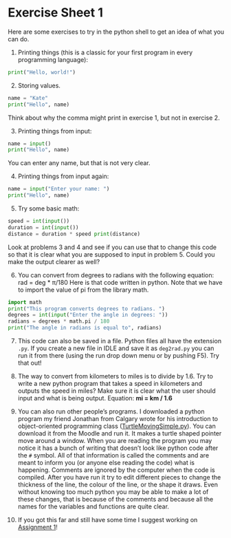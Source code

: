 # Exercise Sheet 1

Here are some exercises to try in the python shell to get an idea of what you can do.

1. Printing things (this is a classic for your first program in every programming language):

```python
print("Hello, world!")
```

2. Storing values.

```python
name = "Kate"
print("Hello", name)
```

Think about why the comma might print in exercise 1, but not in exercise 2.

3. Printing things from input:

```python
name = input()
print("Hello", name)
```

You can enter any name, but that is not very clear.

4. Printing things from input again:

```python
name = input("Enter your name: ") 
print("Hello", name)
```

5. Try some basic math:

```python
speed = int(input())
duration = int(input())
distance = duration * speed print(distance)
```

Look at problems 3 and 4 and see if you can use that to change this code so that it is clear what you are supposed to input in problem 5. Could you make the output clearer as well?

6. You can convert from degrees to radians with the following equation: rad = deg * π/180 Here is that code written in python. Note that we have to import the value of pi from the library math.

```python
import math
print("This program converts degrees to radians. ")
degrees = int(input("Enter the angle in degrees: "))
radians = degrees * math.pi / 180
print("The angle in radians is equal to", radians)
```

7. This code can also be saved in a file. Python files all have the extension `.py`. If you create a new file in IDLE and save it as `deg2rad.py` you can run it from there (using the run drop down menu or by pushing F5). Try that out!

8. The way to convert from kilometers to miles is to divide by 1.6. Try to write a new python program that takes a speed in kilometers and outputs the speed in miles? Make sure it is clear what the user should input and what is being output. Equation: **mi = km / 1.6**

9. You can also run other people’s programs. I downloaded a python program my friend Jonathan from Calgary wrote for his introduction to object-oriented programming class ([TurtleMovingSimple.py](70_turtle_moving_simple.py)). You can download it from the Moodle and run it. It makes a turtle shaped pointer move around a window. When you are reading the program you may notice it has a bunch of writing that doesn’t look like python code after the `#` symbol. All of that information is called the comments and are meant to inform you (or anyone else reading the code) what is happening. Comments are ignored by the computer when the code is compiled. After you have run it try to edit different pieces to change the thickness of the line, the colour of the line, or the shape it draws. Even without knowing too much python you may be able to make a lot of these changes, that is because of the comments and because all the names for the variables and functions are quite clear.

10. If you got this far and still have some time I suggest working on [Assignment 1](90_Assignment_1.md)!

